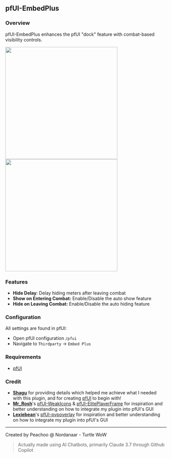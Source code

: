 ## pfUI-EmbedPlus

### Overview  
pfUI-EmbedPlus enhances the pfUI "dock" feature with combat-based visibility controls.

<p align="left">
  <img src="https://github.com/user-attachments/assets/3cc29df2-98b4-4c82-a1f7-9ab4ff929cb9" height="350">
  <img src="https://github.com/user-attachments/assets/a4e7e8f6-87bd-49ac-b1e9-558a7801cd32" height="350">
</p>


### Features
- **Hide Delay**: Delay hiding meters after leaving combat
- **Show on Entering Combat:** Enable/Disable the auto show feature
- **Hide on Leaving Combat:** Enable/Disable the auto hiding feature

### Configuration  
All settings are found in pfUI:
- Open pfUI configuration `/pfui`
- Navigate to `Thirdparty` → `Embed Plus`

### Requirements  
- [pfUI](https://github.com/shagu/pfUI)

### Credit
- [**Shagu**](https://github.com/shagu) for providing details which helped me achieve what I needed with this plugin, and for creating [pfUI](https://github.com/shagu/pfUI) to begin with!
- [**Mr_Rosh**](https://github.com/mrrosh)'s [pfUI-WeakIcons](https://github.com/mrrosh/pfUI-WeakIcons) & [pfUI-ElitePlayerFrame](https://github.com/mrrosh/pfUI-ElitePlayerFrame) for inspiration and better understanding on how to integrate my plugin into pfUI's GUI
- [**Lexiebean**](https://github.com/Lexiebean)'s [pfUI-pvpoverlay](https://github.com/Lexiebean/pfUI-pvpoverlay) for inspiration and better understanding on how to integrate my plugin into pfUI's GUI

---

Created by Peachoo @ Nordanaar - Turtle WoW 
> Actually made using AI Chatbots, primarily Claude 3.7 through Github Copilot
